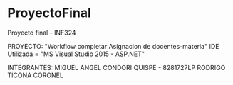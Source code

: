# ProyectoFinal
Proyecto final - INF324

PROYECTO: "Workflow completar Asignacion de docentes-materia"
IDE Utilizada = "MS Visual Studio 2015 - ASP.NET"

INTEGRANTES: 
MIGUEL ANGEL CONDORI QUISPE - 8281727LP
RODRIGO TICONA CORONEL
